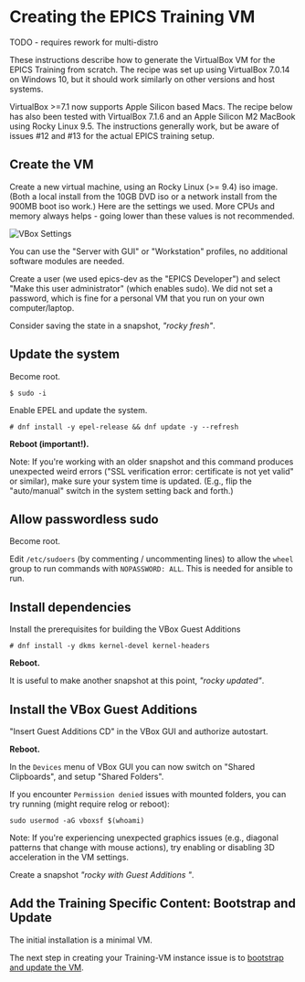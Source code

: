 # Creating the EPICS Training VM

TODO - requires rework for multi-distro

These instructions describe how to generate the VirtualBox VM
for the EPICS Training from scratch.
The recipe was set up using VirtualBox 7.0.14 on Windows 10,
but it should work similarly on other versions and host systems.

VirtualBox >=7.1 now supports Apple Silicon based Macs.
The recipe below has also been tested with VirtualBox 7.1.6
and an Apple Silicon M2 MacBook using Rocky Linux 9.5.
The instructions generally work,
but be aware of issues #12 and #13 for the actual EPICS training setup.

## Create the VM

Create a new virtual machine, using an Rocky Linux (>= 9.4) iso image.
(Both a local install from the 10GB DVD iso
or a network install from the 900MB boot iso work.)
Here are the settings we used.
More CPUs and memory always helps -
going lower than these values is not recommended.

![VBox Settings](/doc/training-vm-parameters.png?raw=true "VBox Settings")

You can use the "Server with GUI" or "Workstation" profiles,
no additional software modules are needed.

Create a user (we used epics-dev as the "EPICS Developer")
and select "Make this user administrator" (which enables sudo).
We did not set a password, which is fine for a personal VM
that you run on your own computer/laptop.

Consider saving the state in a snapshot, *"rocky fresh"*.

## Update the system

Become root.
```
$ sudo -i
```

Enable EPEL and update the system.
```
# dnf install -y epel-release && dnf update -y --refresh
```

**Reboot (important!).**

Note: If you're working with an older snapshot
and this command produces unexpected weird errors
("SSL verification error: certificate is not yet valid" or similar),
make sure your system time is updated.
(E.g., flip the "auto/manual" switch in the system setting back and forth.)

## Allow passwordless sudo

Become root.

Edit `/etc/sudoers` (by commenting / uncommenting lines)
to allow the `wheel` group to run commands with `NOPASSWORD: ALL`.
This is needed for ansible to run.

## Install dependencies

Install the prerequisites for building the VBox Guest Additions
```
# dnf install -y dkms kernel-devel kernel-headers
```

**Reboot.**

It is useful to make another snapshot at this point, *"rocky updated"*.

## Install the VBox Guest Additions

"Insert Guest Additions CD" in the VBox GUI and authorize autostart.

**Reboot.**

In the `Devices` menu of VBox GUI you can now switch on "Shared Clipboards",
and setup "Shared Folders".

If you encounter `Permission denied` issues with mounted folders,
you can try running (might require relog or reboot):

```
sudo usermod -aG vboxsf $(whoami)
```

Note: If you're experiencing unexpected graphics issues
(e.g., diagonal patterns that change with mouse actions),
try enabling or disabling 3D acceleration in the VM settings.

Create a snapshot *"rocky with Guest Additions <VBox version>"*.

## Add the Training Specific Content: Bootstrap and Update

The initial installation is a minimal VM.

The next step in creating your Training-VM instance issue
is to [bootstrap and update the VM](bootstrap-update-vm.md).
